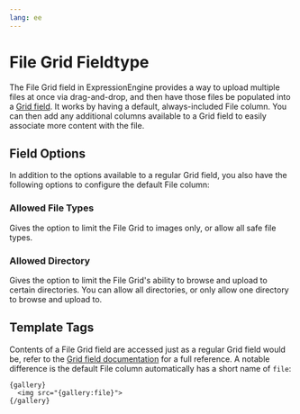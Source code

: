 ```yaml
---
lang: ee
---
```


<!--
    This source file is part of the open source project
    ExpressionEngine User Guide (https://github.com/ExpressionEngine/ExpressionEngine-User-Guide)

    @link      https://expressionengine.com/
    @copyright Copyright (c) 2003-2020, Packet Tide, LLC (https://ellislab.com)
    @license   https://expressionengine.com/license Licensed under Apache License, Version 2.0
-->

# File Grid Fieldtype

The File Grid field in ExpressionEngine provides a way to upload multiple files at once via drag-and-drop, and then have those files be populated into a [Grid field](fieldtypes/grid.md). It works by having a default, always-included File column. You can then add any additional columns available to a Grid field to easily associate more content with the file.

## Field Options

In addition to the options available to a regular Grid field, you also have the following options to configure the default File column:

### Allowed File Types

Gives the option to limit the File Grid to images only, or allow all safe file types.

### Allowed Directory

Gives the option to limit the File Grid's ability to browse and upload to certain directories. You can allow all directories, or only allow one directory to browse and upload to.

## Template Tags

Contents of a File Grid field are accessed just as a regular Grid field would be, refer to the [Grid field documentation](fieldtypes/grid.md) for a full reference. A notable difference is the default File column automatically has a short name of `file`:

    {gallery}
      <img src="{gallery:file}">
    {/gallery}
